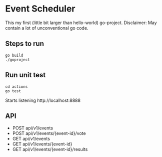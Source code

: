 # Event Scheduler

This my first (little bit larger than hello-world) go-project.
Disclaimer: May contain a lot of unconventional go code.

## Steps to run

```
go build
./goproject
```

## Run unit test

```
cd actions
go test
```

Starts listening http://localhost:8888
## API

* POST api/v1/events
* POST api/v1/events/{event-id}/vote
* GET api/v1/events
* GET api/v1/events/{event-id}
* GET api/v1/events/{event-id}/results


